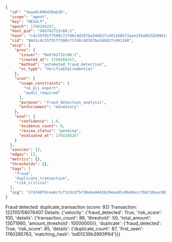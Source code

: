 ```json
{
  "id": "3eaa9c896430ab36",
  "scope": "agent",
  "key": "RESULT",
  "epoch": 1760288267,
  "host_pid": "9e6742732c60:1",
  "hash": "c4c55f91f7500c71fd0cdd207ba34b027cd41168b73aee156a8532b99614b7d8",
  "cid": "QmV1c4c55f91f7500c71fd0cdd207ba34b027cd41168",
  "aicp": {
    "prov": {
      "issuer": "9e6742732c60:1",
      "created_at": 1760288267,
      "method": "automated_fraud_detection",
      "vc_type": "VerifiableCredential"
    },
    "ucon": {
      "usage_constraints": [
        "no_pii_export",
        "audit_required"
      ],
      "purpose": "fraud_detection_analysis",
      "enforcement": "mandatory"
    },
    "eval": {
      "confidence": 1.0,
      "evidence_count": 0,
      "review_status": "pending",
      "evaluated_at": 1760288267
    }
  },
  "sources": [],
  "edges": [],
  "metrics": {},
  "thresholds": {},
  "tags": [
    "fraud",
    "duplicate_transaction",
    "risk_critical"
  ],
  "sig": "17d340f9cee6cfcf3c0c8f5f30ebe44636204aa85c0640eccf0dc50aac067b92"
}
```

Fraud detected: duplicate_transaction (score: 92)
Transaction: 122105158076407
Details: {'velocity': {'fraud_detected': True, 'risk_score': 100, 'details': {'transaction_count': 88, 'threshold': 50, 'total_amount': 13071960, 'amount_threshold': 10000000}}, 'duplicate': {'fraud_detected': True, 'risk_score': 85, 'details': {'duplicate_count': 87, 'first_seen': 1760285763, 'matching_hash': 'bd01239b3993ff64'}}}